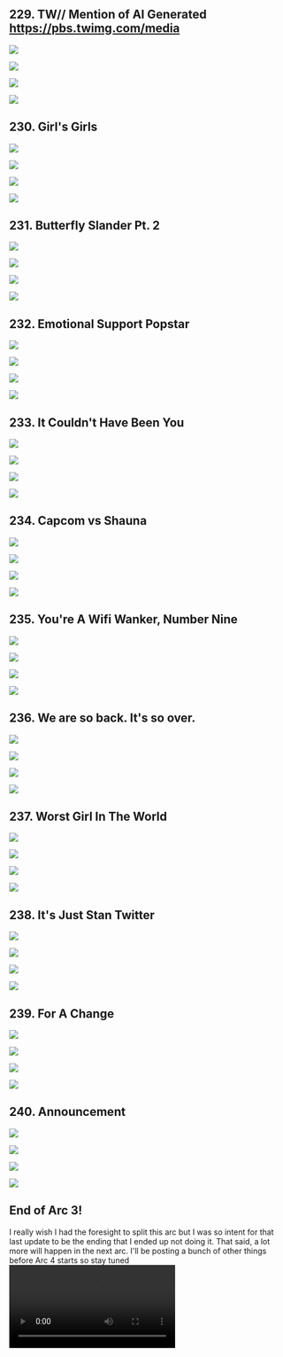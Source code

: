 ## 229. TW// Mention of AI Generated https://pbs.twimg.com/media 

![](https://pbs.twimg.com/media/GFQ7R5Da8AAVUq9.jpg) 

![](https://pbs.twimg.com/media/GFQ7SISbUAA-rxY.jpg) 

![](https://pbs.twimg.com/media/GFQ7SYdbwAA3DP6.jpg) 

![](https://pbs.twimg.com/media/GFQ7SnIagAAZC5i.jpg)


## 230. Girl's Girls 

![](https://pbs.twimg.com/media/GFRXMSHa0AAFutL.jpg) 

![](https://pbs.twimg.com/media/GFRXMehaQAAmDwp.jpg) 

![](https://pbs.twimg.com/media/GFRXMuZaQAAQbKp.jpg) 

![](https://pbs.twimg.com/media/GFRXM9cbQAAFqK9.jpg)


## 231. Butterfly Slander Pt. 2 

![](https://pbs.twimg.com/media/GFVcqdIbEAALBNs.jpg) 

![](https://pbs.twimg.com/media/GFVcqrSbcAAAitf.jpg) 

![](https://pbs.twimg.com/media/GFVcq3VbwAEd_sj.jpg) 

![](https://pbs.twimg.com/media/GFVcrDJbQAADTVF.jpg)


## 232. Emotional Support Popstar 

![](https://pbs.twimg.com/media/GFV_9cCbgAAkXVh.jpg) 

![](https://pbs.twimg.com/media/GFV_9piaQAAkks3.jpg) 

![](https://pbs.twimg.com/media/GFV_92_a0AAKlEO.jpg) 

![](https://pbs.twimg.com/media/GFV_-ExaUAAmKT1.jpg)


## 233. It Couldn't Have Been You 

![](https://pbs.twimg.com/media/GFWa9L1acAAOu4v.jpg) 

![](https://pbs.twimg.com/media/GFWa9YIacAAH9ed.jpg) 

![](https://pbs.twimg.com/media/GFWa9kbbkAA70vv.jpg) 

![](https://pbs.twimg.com/media/GFWa9vmbMAA4dmW.jpg)


## 234. Capcom vs Shauna 

![](https://pbs.twimg.com/media/GFWz73FaMAAmZtT.jpg) 

![](https://pbs.twimg.com/media/GFWz8EIbcAAZliu.jpg) 

![](https://pbs.twimg.com/media/GFWz8Swa4AAUCnY.jpg) 

![](https://pbs.twimg.com/media/GFWz8lia0AAKehU.jpg)


## 235. You're A Wifi Wanker, Number Nine 

![](https://pbs.twimg.com/media/GFXHZblbUAAcpOA.jpg) 

![](https://pbs.twimg.com/media/GFXHZqhbcAA8KgB.jpg) 

![](https://pbs.twimg.com/media/GFXHZ5ba0AAW-DM.jpg) 

![](https://pbs.twimg.com/media/GFXHaE0bYAAoW0v.jpg)


## 236. We are so back. It's so over. 

![](https://pbs.twimg.com/media/GFf6zIFaMAAuTsl.jpg) 

![](https://pbs.twimg.com/media/GFf6zW9aAAAlp93.jpg) 

![](https://pbs.twimg.com/media/GFf6zkAa0AALNT6.jpg) 

![](https://pbs.twimg.com/media/GFf6zwca8AAFDmY.jpg)


## 237. Worst Girl In The World 

![](https://pbs.twimg.com/media/GFgTDU7asAATH9x.jpg) 

![](https://pbs.twimg.com/media/GFgTDiBbwAAD3aC.jpg) 

![](https://pbs.twimg.com/media/GFgTDvKa8AA3Fgi.jpg) 

![](https://pbs.twimg.com/media/GFgTD-MbwAAilJI.jpg)


## 238. It's Just Stan Twitter 

![](https://pbs.twimg.com/media/GFgmuWsaYAAcj2p.jpg) 

![](https://pbs.twimg.com/media/GFgmumxbUAAsA1q.jpg) 

![](https://pbs.twimg.com/media/GFgmu0yaoAAwfPk.jpg) 

![](https://pbs.twimg.com/media/GFgmvCTaMAAFAgs.jpg)


## 239. For A Change 

![](https://pbs.twimg.com/media/GFg-ExcbIAA_e4b.jpg) 

![](https://pbs.twimg.com/media/GFg-E9RbYAAy5rV.jpg) 

![](https://pbs.twimg.com/media/GFg-FK1aAAApqPW.jpg) 

![](https://pbs.twimg.com/media/GFg-FW8aYAAHvwG.jpg)


## 240. Announcement 

![](https://pbs.twimg.com/media/GFhN-Y4bQAAAkJP.jpg) 

![](https://pbs.twimg.com/media/GFhN-keaAAAFVUB.jpg) 

![](https://pbs.twimg.com/media/GFhN-w6akAAigEG.jpg) 

![](https://pbs.twimg.com/media/GFhN-9qaIAAz56P.jpg)


## End of Arc 3! 

I really wish I had the foresight to split this arc but I was so intent for that last update to be the ending that I ended up not doing it. That said, a lot more will happen in the next arc. I'll be posting a bunch of other things before Arc 4 starts so stay tuned <video controls><source src="https://pbs.twimg.com/media/GFhOuvtakAAkvSQ.mp4" type="video/mp4">Your browser does not support the video tag.</video>
